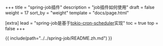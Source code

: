 +++
title = "spring-job插件"
description = "job插件如何使用"
draft = false
weight = 17
sort_by = "weight"
template = "docs/page.html"

[extra]
lead = "spring-job是基于<a href='https://github.com/mvniekerk/tokio-cron-scheduler' target='_blank'>tokio-cron-scheduler</a>实现"
toc = true
top = false
+++

{{ include(path="../../spring-job/README.zh.md") }}